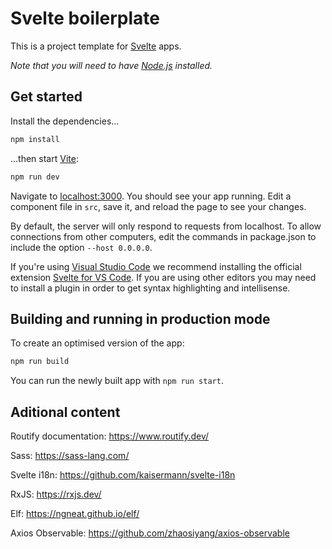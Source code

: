 # Svelte boilerplate

This is a project template for [Svelte](https://svelte.dev) apps.

_Note that you will need to have [Node.js](https://nodejs.org) installed._

## Get started

Install the dependencies...

```bash
npm install
```

...then start [Vite](https://vitejs.dev/):

```bash
npm run dev
```

Navigate to [localhost:3000](http://localhost:3000). You should see your app running. Edit a component file in `src`, save it, and reload the page to see your changes.

By default, the server will only respond to requests from localhost. To allow connections from other computers, edit the commands in package.json to include the option `--host 0.0.0.0`.

If you're using [Visual Studio Code](https://code.visualstudio.com/) we recommend installing the official extension [Svelte for VS Code](https://marketplace.visualstudio.com/items?itemName=svelte.svelte-vscode). If you are using other editors you may need to install a plugin in order to get syntax highlighting and intellisense.

## Building and running in production mode

To create an optimised version of the app:

```bash
npm run build
```

You can run the newly built app with `npm run start`.

## Aditional content

Routify documentation: https://www.routify.dev/

Sass: https://sass-lang.com/

Svelte i18n: https://github.com/kaisermann/svelte-i18n

RxJS: https://rxjs.dev/

Elf: https://ngneat.github.io/elf/

Axios Observable: https://github.com/zhaosiyang/axios-observable
